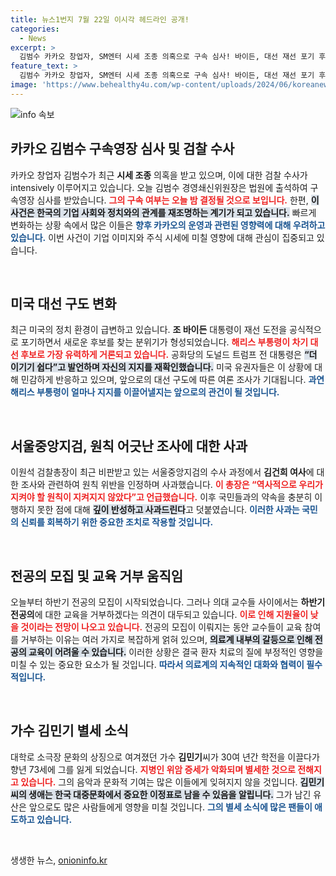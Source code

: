 ```yaml
---
title: 뉴스1번지 7월 22일 이시각 헤드라인 공개!
categories:
  - News
excerpt: >
  김범수 카카오 창업자, SM엔터 시세 조종 의혹으로 구속 심사! 바이든, 대선 재선 포기 후 해리스 부통령이 주목받는 가운데, 검찰총장은 조사 원칙 위반 사과까지. 클릭 필수!
feature_text: >
  김범수 카카오 창업자, SM엔터 시세 조종 의혹으로 구속 심사! 바이든, 대선 재선 포기 후 해리스 부통령이 주목받는 가운데, 검찰총장은 조사 원칙 위반 사과까지. 클릭 필수!
image: 'https://www.behealthy4u.com/wp-content/uploads/2024/06/koreanews.jpg'
---
```


<p><img src="https://www.behealthy4u.com/wp-content/uploads/2024/06/koreanews.jpg" alt="info 속보" /></p>

<h2 data-ke-size="size26">카카오 김범수 구속영장 심사 및 검찰 수사</h2>

<p data-ke-size="size16">카카오 창업자 김범수가 최근 <b>시세 조종</b> 의혹을 받고 있으며, 이에 대한 검찰 수사가 intensively 이루어지고 있습니다. 오늘 김범수 경영쇄신위원장은 법원에 출석하여 구속영장 심사를 받았습니다. <b><span style="color: #ee2323;">그의 구속 여부는 오늘 밤 결정될 것으로 보입니다.</span></b> 한편, <b><span style="background-color: #21538527;">이 사건은 한국의 기업 사회와 정치와의 관계를 재조명하는 계기가 되고 있습니다.</span></b> 빠르게 변화하는 상황 속에서 많은 이들은 <b><span style="color: #1a5490;">향후 카카오의 운영과 관련된 영향력에 대해 우려하고 있습니다.</span></b> 이번 사건이 기업 이미지와 주식 시세에 미칠 영향에 대해 관심이 집중되고 있습니다.</p>

<p data-ke-size="size16">&nbsp;</p>

<h2 data-ke-size="size26">미국 대선 구도 변화</h2>

<p data-ke-size="size16">최근 미국의 정치 환경이 급변하고 있습니다. <b>조 바이든</b> 대통령이 재선 도전을 공식적으로 포기하면서 새로운 후보를 찾는 분위기가 형성되었습니다. <b><span style="color: #ee2323;">해리스 부통령이 차기 대선 후보로 가장 유력하게 거론되고 있습니다.</span></b> 공화당의 도널드 트럼프 전 대통령은 <b><span style="background-color: #21538527;">“더 이기기 쉽다”고 발언하며 자신의 지지를 재확인했습니다.</span></b> 미국 유권자들은 이 상황에 대해 민감하게 반응하고 있으며, 앞으로의 대선 구도에 따른 여론 조사가 기대됩니다. <b><span style="color: #1a5490;">과연 해리스 부통령이 얼마나 지지를 이끌어낼지는 앞으로의 관건이 될 것입니다.</span></b></p>

<p data-ke-size="size16">&nbsp;</p>

<h2 data-ke-size="size26">서울중앙지검, 원칙 어긋난 조사에 대한 사과</h2>

<p data-ke-size="size16">이원석 검찰총장이 최근 비판받고 있는 서울중앙지검의 수사 과정에서 <b>김건희 여사</b>에 대한 조사와 관련하여 원칙 위반을 인정하며 사과했습니다. <b><span style="color: #ee2323;">이 총장은 “역사적으로 우리가 지켜야 할 원칙이 지켜지지 않았다”고 언급했습니다.</span></b> 이후 국민들과의 약속을 충분히 이행하지 못한 점에 대해 <b><span style="background-color: #21538527;">깊이 반성하고 사과드린다</span></b>고 덧붙였습니다. <b><span style="color: #1a5490;">이러한 사과는 국민의 신뢰를 회복하기 위한 중요한 조치로 작용할 것입니다.</span></b></p>

<p data-ke-size="size16">&nbsp;</p>

<h2 data-ke-size="size26">전공의 모집 및 교육 거부 움직임</h2>

<p data-ke-size="size16">오늘부터 하반기 전공의 모집이 시작되었습니다. 그러나 의대 교수들 사이에서는 <b>하반기 전공의</b>에 대한 교육을 거부하겠다는 의견이 대두되고 있습니다. <b><span style="color: #ee2323;">이로 인해 지원율이 낮을 것이라는 전망이 나오고 있습니다.</span></b> 전공의 모집이 이뤄지는 동안 교수들이 교육 참여를 거부하는 이유는 여러 가지로 복잡하게 얽혀 있으며, <b><span style="background-color: #21538527;">의료계 내부의 갈등으로 인해 전공의 교육이 어려울 수 있습니다.</span></b> 이러한 상황은 결국 환자 치료의 질에 부정적인 영향을 미칠 수 있는 중요한 요소가 될 것입니다. <b><span style="color: #1a5490;">따라서 의료계의 지속적인 대화와 협력이 필수적입니다.</span></b></p>

<p data-ke-size="size16">&nbsp;</p>

<h2 data-ke-size="size26">가수 김민기 별세 소식</h2>

<p data-ke-size="size16">대학로 소극장 문화의 상징으로 여겨졌던 가수 <b>김민기</b>씨가 30여 년간 학전을 이끌다가 향년 73세에 그를 잃게 되었습니다. <b><span style="color: #ee2323;">지병인 위암 증세가 악화되며 별세한 것으로 전해지고 있습니다.</span></b> 그의 음악과 문화적 기여는 많은 이들에게 잊혀지지 않을 것입니다. <b><span style="background-color: #21538527;">김민기씨의 생애는 한국 대중문화에서 중요한 이정표로 남을 수 있음을 알립니다.</span></b> 그가 남긴 유산은 앞으로도 많은 사람들에게 영향을 미칠 것입니다. <b><span style="color: #1a5490;">그의 별세 소식에 많은 팬들이 애도하고 있습니다.</span></b></p>

<p data-ke-size="size16">&nbsp;</p>
생생한 뉴스, <a href="https://onioninfo.kr" rel="dofollow">onioninfo.kr</a>


